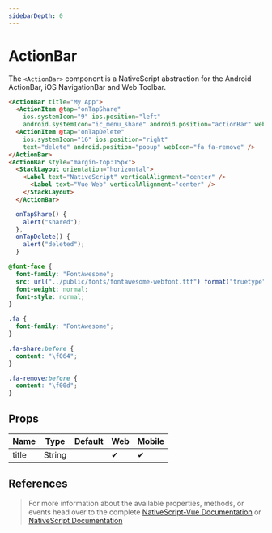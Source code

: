 ```yaml
---
sidebarDepth: 0
---
```

# ActionBar

The `<ActionBar>` component is a NativeScript abstraction for the Android ActionBar, iOS NavigationBar and Web Toolbar.

<DocExampleBox codeBox="https://codesandbox.io/s/92p675pw4r">

```html
<ActionBar title="My App">
  <ActionItem @tap="onTapShare"
    ios.systemIcon="9" ios.position="left"
    android.systemIcon="ic_menu_share" android.position="actionBar" webIcon="fa fa-share" />
  <ActionItem @tap="onTapDelete"
    ios.systemIcon="16" ios.position="right"
    text="delete" android.position="popup" webIcon="fa fa-remove" />
</ActionBar>
<ActionBar style="margin-top:15px">
  <StackLayout orientation="horizontal">
    <Label text="NativeScript" verticalAlignment="center" />
      <Label text="Vue Web" verticalAlignment="center" />
    </StackLayout>
  </ActionBar>
```

```js
  onTapShare() {
    alert("shared");
  },
  onTapDelete() {
    alert("deleted");
  }
```

```scss
@font-face {
  font-family: "FontAwesome";
  src: url("../public/fonts/fontawesome-webfont.ttf") format("truetype");
  font-weight: normal;
  font-style: normal;
}

.fa {
  font-family: "FontAwesome";
}

.fa-share:before {
  content: "\f064";
}

.fa-remove:before {
  content: "\f00d";
}
```

<ActionBarDoc />
</DocExampleBox>

## Props

| Name  | Type   | Default | Web | Mobile |
| ----- | ------ | ------- | --- | ------ |
| title | String |         | ✔   | ✔      |

## References

> For more information about the available properties, methods, or events head over to the complete [NativeScript-Vue Documentation](https://nativescript-vue.org/en/docs/elements/action-bar/action-bar/)
> or [NativeScript Documentation](https://docs.nativescript.org/api-reference/classes/_ui_action_bar_.actionbar)
